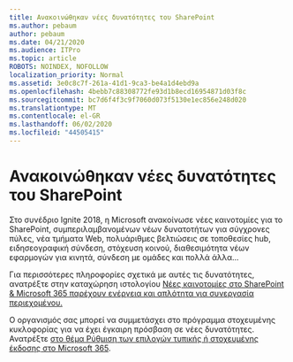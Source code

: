 ```yaml
---
title: Ανακοινώθηκαν νέες δυνατότητες του SharePoint
ms.author: pebaum
author: pebaum
ms.date: 04/21/2020
ms.audience: ITPro
ms.topic: article
ROBOTS: NOINDEX, NOFOLLOW
localization_priority: Normal
ms.assetid: 3e0c8c7f-261a-41d1-9ca3-be4a1d4ebd9a
ms.openlocfilehash: 4bebb7c88308772fe93d1b8ecd16954871d03f8c
ms.sourcegitcommit: bc7d6f4f3c9f7060d073f5130e1ec856e248d020
ms.translationtype: MT
ms.contentlocale: el-GR
ms.lasthandoff: 06/02/2020
ms.locfileid: "44505415"
---
```

# <a name="sharepoint-new-features-announced"></a>Ανακοινώθηκαν νέες δυνατότητες του SharePoint

Στο συνέδριο Ignite 2018, η Microsoft ανακοίνωσε νέες καινοτομίες για το SharePoint, συμπεριλαμβανομένων νέων δυνατοτήτων για σύγχρονες πύλες, νέα τμήματα Web, πολυάριθμες βελτιώσεις σε τοποθεσίες hub, ειδησεογραφική σύνδεση, στόχευση κοινού, διαθεσιμότητα νέων εφαρμογών για κινητά, σύνδεση με ομάδες και πολλά άλλα...
  
Για περισσότερες πληροφορίες σχετικά με αυτές τις δυνατότητες, ανατρέξτε στην καταχώρηση ιστολογίου [Νέες καινοτομίες στο SharePoint &amp; Microsoft 365 παρέχουν ενέργεια και απλότητα για συνεργασία περιεχομένου.](https://go.microsoft.com/fwlink/?linkid=2026502)
  
Ο οργανισμός σας μπορεί να συμμετάσχει στο πρόγραμμα στοχευμένης κυκλοφορίας για να έχει έγκαιρη πρόσβαση σε νέες δυνατότητες. Ανατρέξτε [στο θέμα Ρύθμιση των επιλογών τυπικής ή στοχευμένης έκδοσης στο Microsoft 365](https://docs.microsoft.com/microsoft-365/admin/manage/release-options-in-office-365).
